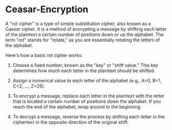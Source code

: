 # Ceasar-Encryption
A "rot cipher" is a type of simple substitution cipher, also known as a Caesar cipher. It is a method of encrypting a message by shifting each letter of the plaintext a certain number of positions down or up the alphabet. The term "rot" stands for "rotate," as you are essentially rotating the letters of the alphabet.

Here's how a basic rot cipher works:

1. Choose a fixed number, known as the "key" or "shift value." This key determines how much each letter in the plaintext should be shifted.

2. Assign a numerical value to each letter of the alphabet (e.g., A=0, B=1, C=2, ..., Z=25).

3. To encrypt a message, replace each letter in the plaintext with the letter that is located a certain number of positions down the alphabet. If you reach the end of the alphabet, wrap around to the beginning.

4. To decrypt a message, reverse the process by shifting each letter in the ciphertext in the opposite direction of the original shift.
